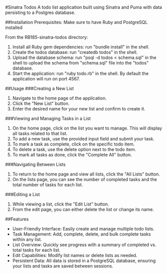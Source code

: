 #Sinatra Todos
A todo list application built using Sinatra and Puma with data persisting to a Postgres database.

##Installation
Prerequisites: Make sure to have Ruby and PostgreSQL installed

From the RB185-sinatra-todos directory:

1. Install all Ruby gem dependencies: run "bundle install" in the shell.
2. Create the todos database: run "createdb todos" in the shell.
3. Upload the database schema: run "psql -d todos < schema.sql" in the shell to upload the schema from "schema.sql" file into the "todos" database.
4. Start the application: run "ruby todo.rb" in the shell. By default the application will run on port 4567.

##Usage
###Creating a New List

1. Navigate to the home page of the application.
2. Click the "New List" button.
3. Enter the desired name for your new list and confirm to create it.

###Viewing and Managing Tasks in a List

1. On the home page, click on the list you want to manage. This will display all tasks related to that list.
2. To add a new task, use the provided input field and submit your task.
3. To mark a task as complete, click on the specific todo item.
4. To delete a task, use the delete option next to the todo item.
5. To mark all tasks as done, click the "Complete All" button.

###Navigating Between Lists

1. To return to the home page and view all lists, click the "All Lists" button.
2. On the lists page, you can see the number of completed tasks and the total number of tasks for each list.

###Editing a List

1. While viewing a list, click the "Edit List" button.
2. From the edit page, you can either delete the list or change its name.

##Features

- User-Friendly Interface: Easily create and manage multiple todo lists.
- Task Management: Add, complete, delete, and bulk complete tasks within any list.
- List Overview: Quickly see progress with a summary of completed vs. total tasks for each list.
- Edit Capabilities: Modify list names or delete lists as needed.
- Persistent Data: All data is stored in a PostgreSQL database, ensuring your lists and tasks are saved between sessions.
